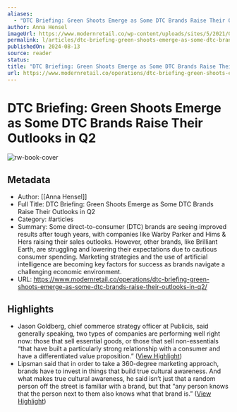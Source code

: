 ```yaml
---
aliases:
  - "DTC Briefing: Green Shoots Emerge as Some DTC Brands Raise Their Outlooks in Q2"
author: Anna Hensel
imageUrl: https://www.modernretail.co/wp-content/uploads/sites/5/2021/02/MR_DTC_email-banner-06.jpg
permalink: l/articles/dtc-briefing-green-shoots-emerge-as-some-dtc-brands-raise-their-outlooks-in-q2
publishedOn: 2024-08-13
source: reader
status: 
title: "DTC Briefing: Green Shoots Emerge as Some DTC Brands Raise Their Outlooks in Q2"
url: https://www.modernretail.co/operations/dtc-briefing-green-shoots-emerge-as-some-dtc-brands-raise-their-outlooks-in-q2/
---
```

# DTC Briefing: Green Shoots Emerge as Some DTC Brands Raise Their Outlooks in Q2

![rw-book-cover](https://www.modernretail.co/wp-content/uploads/sites/5/2021/02/MR_DTC_email-banner-06.jpg)

## Metadata

- Author: [[Anna Hensel]]
- Full Title: DTC Briefing: Green Shoots Emerge as Some DTC Brands Raise Their Outlooks in Q2
- Category: #articles
- Summary: Some direct-to-consumer (DTC) brands are seeing improved results after tough years, with companies like Warby Parker and Hims & Hers raising their sales outlooks. However, other brands, like Brilliant Earth, are struggling and lowering their expectations due to cautious consumer spending. Marketing strategies and the use of artificial intelligence are becoming key factors for success as brands navigate a challenging economic environment.
- URL: https://www.modernretail.co/operations/dtc-briefing-green-shoots-emerge-as-some-dtc-brands-raise-their-outlooks-in-q2/

## Highlights

- Jason Goldberg, chief commerce strategy officer at Publicis, said generally speaking, two types of companies are performing well right now: those that sell essential goods, or those that sell non-essentials “that have built a particularly strong relationship with a consumer and have a differentiated value proposition.” ([View Highlight](https://read.readwise.io/read/01j5dyafjg12psj50k9khz1zn2))
- Lipsman said that in order to take a 360-degree marketing approach, brands have to invest in things that build true cultural awareness. And what makes true cultural awareness, he said isn’t just that a random person off the street is familiar with a brand, but that “any person knows that the person next to them also knows what that brand is.” ([View Highlight](https://read.readwise.io/read/01j5dyebkty0nednh2m6xsa3tj))
